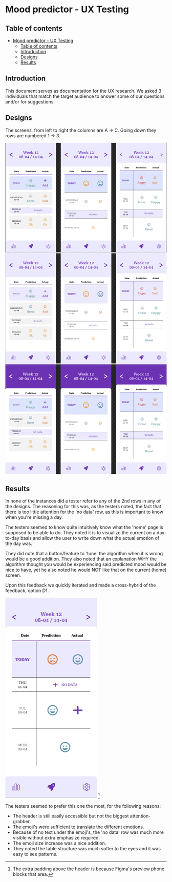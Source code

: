 # Mood predictor - UX Testing

## Table of contents

- [Mood predictor - UX Testing](#mood-predictor---ux-testing)
  - [Table of contents](#table-of-contents)
  - [Introduction](#introduction)
  - [Designs](#designs)
  - [Results](#results)

## Introduction

This document serves as documentation for the UX research. We asked 3 individuals that match the target audience to answer some of our questions and/or for suggestions.

## Designs

The screens, from left to right the columns are A -> C. Going down they rows are numbered 1 -> 3.

![alt text](../static/img/ux-research-screens-A1-B1-C.png)
![alt text](../static/img/ux-research-screens-A2-B2-C2.png)
![alt text](../static/img/ux-research-screens-A3-B3-C3.png)

## Results

In none of the instances did a tester refer to any of the 2nd rows in any of the designs. The reasoning for this was, as the testers noted, the fact that there is too little attention for the 'no data' row, as this is important to know when you're missing a day.

The testers seemed to know quite intuitively know what the 'home' page is supposed to be able to do. They noted it is to visualize the current on a day-to-day basis and allow the user to write down what the actual emotion of the day was.

They did note that a button/feature to 'tune' the algorithm when it is wrong would be a good addition. They also noted that an explanation WHY the algorithm thought you would be experiencing said predicted mood would be nice to have, yet he also noted he would NOT like that on the current (home) screen.

Upon this feedback we quickly iterated and made a cross-hybrid of the feedback, option D1.

![alt text](../static/img/ux-research-D1.png) [^1]

The testers seemed to prefer this one the most, for the following reasons:

- The header is still easily accessible but not the biggest attention-grabber.
- The emoji's were sufficient to translate the different emotions.
- Because of no text under the emoji's, the 'no data' row was much more visible without extra emphasize required.
- The emoji size increase was a nice addition.
- They noted the table structure was much softer to the eyes and it was easy to see patterns.

[^1]: The extra padding above the header is because Figma's preview phone blocks that area.
